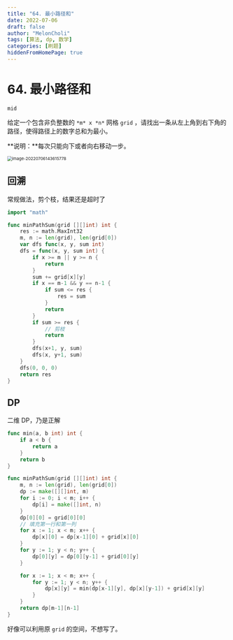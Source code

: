 ```yaml
---
title: "64. 最小路径和"
date: 2022-07-06
draft: false
author: "MelonCholi"
tags: [算法, dp, 数学]
categories: [刷题]
hiddenFromHomePage: true
---
```


# 64. 最小路径和

`mid`

给定一个包含非负整数的 `*m* x *n*` 网格 `grid` ，请找出一条从左上角到右下角的路径，使得路径上的数字总和为最小。

**说明：**每次只能向下或者向右移动一步。

<img src="https://markdown-1303167219.cos.ap-shanghai.myqcloud.com/image-20220706143615778.png" alt="image-20220706143615778" style="zoom:67%;" />

## 回溯

常规做法，剪个枝，结果还是超时了

```go
import "math"

func minPathSum(grid [][]int) int {
	res := math.MaxInt32
	m, n := len(grid), len(grid[0])
	var dfs func(x, y, sum int)
	dfs = func(x, y, sum int) {
		if x >= m || y >= n {
			return
		}
		sum += grid[x][y]
		if x == m-1 && y == n-1 {
			if sum <= res {
				res = sum
			}
			return
		}
		if sum >= res {
            // 剪枝
			return
		}
		dfs(x+1, y, sum)
		dfs(x, y+1, sum)
	}
	dfs(0, 0, 0)
	return res
}
```

## DP

二维 DP，乃是正解

```go
func min(a, b int) int {
	if a < b {
		return a
	}
	return b
}

func minPathSum(grid [][]int) int {
	m, n := len(grid), len(grid[0])
	dp := make([][]int, m)
	for i := 0; i < m; i++ {
		dp[i] = make([]int, n)
	}
	dp[0][0] = grid[0][0]
    // 填充第一行和第一列
	for x := 1; x < m; x++ {
		dp[x][0] = dp[x-1][0] + grid[x][0]
	}
	for y := 1; y < n; y++ {
		dp[0][y] = dp[0][y-1] + grid[0][y]
	}

	for x := 1; x < m; x++ {
		for y := 1; y < n; y++ {
			dp[x][y] = min(dp[x-1][y], dp[x][y-1]) + grid[x][y]
		}
	}
	return dp[m-1][n-1]
}
```

好像可以利用原 `grid` 的空间，不想写了。